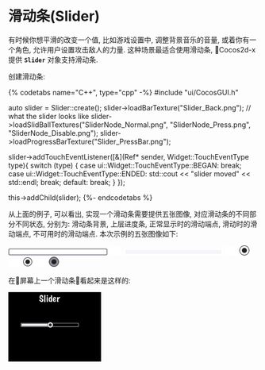 # 滑动条(Slider)

有时候你想平滑的改变一个值, 比如游戏设置中, 调整背景音乐的音量, 或着你有一个角色, 允许用户设置攻击敌人的力量. 这种场景最适合使用滑动条, Cocos2d-x 提供 __`Slider`__ 对象支持滑动条.

创建滑动条:

{% codetabs name="C++", type="cpp" -%}
#include "ui/CocosGUI.h"

auto slider = Slider::create();
slider->loadBarTexture("Slider_Back.png"); // what the slider looks like
slider->loadSlidBallTextures("SliderNode_Normal.png", "SliderNode_Press.png", "SliderNode_Disable.png");
slider->loadProgressBarTexture("Slider_PressBar.png");

slider->addTouchEventListener([&](Ref* sender, Widget::TouchEventType type){
        switch (type)
        {
                case ui::Widget::TouchEventType::BEGAN:
                        break;
                case ui::Widget::TouchEventType::ENDED:
                        std::cout << "slider moved" << std::endl;
                        break;
                default:
                        break;
        }
});

this->addChild(slider);
{%- endcodetabs %}

从上面的例子, 可以看出, 实现一个滑动条需要提供五张图像, 对应滑动条的不同部分不同状态, 分别为: 滑动条背景, 上层进度条, 正常显示时的滑动端点, 滑动时的滑动端点, 不可用时的滑动端点. 本次示例的五张图像如下:

![](../../en/ui_components/ui_components-img/Slider_Back.png "") ![](../../en/basic_concepts/basic_concepts-img/smallSpacer.png "") ![](../../en/ui_components/ui_components-img/Slider_PressBar.png "") ![](../../en/basic_concepts/basic_concepts-img/smallSpacer.png "")
![](../../en/ui_components/ui_components-img/SliderNode_Normal.png "") ![](../../en/basic_concepts/basic_concepts-img/smallSpacer.png "") ![](../../en/ui_components/ui_components-img/SliderNode_Press.png "") ![](../../en/basic_concepts/basic_concepts-img/smallSpacer.png "")
![](../../en/ui_components/ui_components-img/SliderNode_Disable.png "")

在屏幕上一个滑动条看起来是这样的:

![](../../en/ui_components/ui_components-img/Slider_example.png "")
